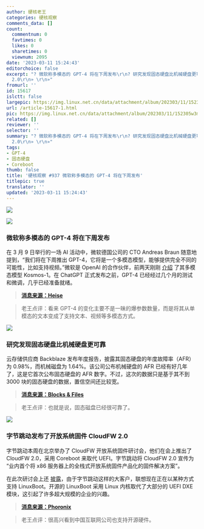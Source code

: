 ```yaml
---
author: 硬核老王
categories: 硬核观察
comments_data: []
count:
  commentnum: 0
  favtimes: 0
  likes: 0
  sharetimes: 0
  viewnum: 2095
date: '2023-03-11 15:24:43'
editorchoice: false
excerpt: "? 微软称多模态的 GPT-4 将在下周发布\r\n? 研究发现固态硬盘比机械硬盘更可靠\r\n? 字节跳动发布了开放系统固件 CloudFW
  2.0\r\n» \r\n»"
fromurl: ''
id: 15617
islctt: false
largepic: https://img.linux.net.cn/data/attachment/album/202303/11/152305w3m6c8a888f6799c.jpg
url: /article-15617-1.html
pic: https://img.linux.net.cn/data/attachment/album/202303/11/152305w3m6c8a888f6799c.jpg.thumb.jpg
related: []
reviewer: ''
selector: ''
summary: "? 微软称多模态的 GPT-4 将在下周发布\r\n? 研究发现固态硬盘比机械硬盘更可靠\r\n? 字节跳动发布了开放系统固件 CloudFW
  2.0\r\n» \r\n»"
tags:
- GPT-4
- 固态硬盘
- Coreboot
thumb: false
title: '硬核观察 #937 微软称多模态的 GPT-4 将在下周发布'
titlepic: true
translator: ''
updated: '2023-03-11 15:24:43'
---
```


![](https://img.linux.net.cn/data/attachment/album/202303/11/152305w3m6c8a888f6799c.jpg)


![](https://img.linux.net.cn/data/attachment/album/202303/11/152317adbqb04e1bih8h91.jpg)


### 微软称多模态的 GPT-4 将在下周发布


在 3 月 9 日举行的一场 AI 活动中，微软德国公司的 CTO Andreas Braun 随意地提到，“我们将在下周推出 GPT-4，它将是一个多模态模型，能够提供完全不同的可能性，比如支持视频。”微软是 OpenAI 的合作伙伴，前两天刚刚 [介绍](/article-15599-1.html) 了其多模态模型 Kosmos-1。在 ChatGPT 正式发布之前，GPT-4 已经经过几个月的测试和微调，几乎已经准备就绪。



> 
> **[消息来源：Heise](https://www.heise.de/news/GPT-4-is-coming-next-week-and-it-will-be-multimodal-says-Microsoft-Germany-7540972.html)**
> 
> 
> 



> 
> 老王点评：看来 GPT-4 的变化主要不是一昧的爆参数数量，而是将其从单模态的文本变成了支持文本、视频等多模态方式。
> 
> 
> 


![](https://img.linux.net.cn/data/attachment/album/202303/11/152327ejdhkjkyk24fc62k.jpg)


### 研究发现固态硬盘比机械硬盘更可靠


云存储供应商 Backblaze 发布年度报告，披露其固态硬盘的年度故障率（AFR）为 0.98%，而机械磁盘为 1.64%。该公司公布机械硬盘的 AFR 已经有好几年了，这是它首次公布固态硬盘的 AFR 数字。不过，这次的数据只是基于其不到 3000 块的固态硬盘的数据，置信空间还比较宽。



> 
> **[消息来源：Blocks & Files](https://blocksandfiles.com/2023/03/10/backblaze-ssd-vs-hdd/)**
> 
> 
> 



> 
> 老王点评：也就是说，固态磁盘已经很可靠了。
> 
> 
> 


![](https://img.linux.net.cn/data/attachment/album/202303/11/152418j215919vassepqef.jpg)


### 字节跳动发布了开放系统固件 CloudFW 2.0


字节跳动本周在北京举办了 CloudFW 开放系统固件研讨会，他们在会上推出了 CloudFW 2.0，采用 Coreboot 来取代 UEFI。字节跳动将 CloudFW 2.0 宣传为 “业内首个将 x86 服务器上的全栈式开放系统固件产品化的固件解决方案”。


在此次研讨会上还 [披露](https://www.phoronix.com/news/Lenovo-LinuxBoot-ByteDance)，由于字节跳动这样的大客户，联想现在正在以某种方式支持 LinuxBoot。开源的 LinuxBoot 采用 Linux 内核取代了大部分的 UEFI DXE 模块，这引起了许多超大规模的企业的兴趣。



> 
> **[消息来源：Phoronix](https://www.phoronix.com/news/Bytedance-CloudFW-Open-Source)**
> 
> 
> 



> 
> 老王点评：很高兴看到中国互联网公司也支持开源硬件。
> 
> 
>